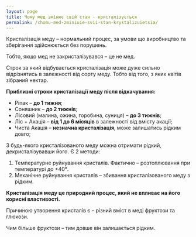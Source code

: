 ```yaml
---
layout: page
title: Чому мед змінює свій стан - кристалізується
permalink: /chomu-med-zminiuie-svii-stan-krystalizuietsia/
---
```


Кристалізація меду – нормальний процес, за умови що виробництво та зберігання здійснюється без порушень.

Тобто, якщо мед не закристалізувався – це не мед.

Строк за який відбувається кристалізація може дуже сильно відрізнятись в залежності від сорту меду.
Тобто від того, з яких квітів зібраний нектар.

**Приблизні строки кристалізації меду після відкачування:**

- Ріпак – **до 1 тижня**;
- Соняшник – **до 2 тижнів**;
- Лісовий (малина, ожина, горобина, суниця) – **до 3 тижнів**;
- Ліс + Акація – **від 1 до 6 місяців** в залежності від вмісту акації;
- Чиста Акація – **незначна кристалізація**, може залишатись рідким довго;

З будь-якого кристалізованого меду можна отримати рідкий, декристалізувавши його. Є 2 методи:

1. Температурне руйнування кристалів. Фактично – розтоплювання при температурі до +40⁰.
1. Механічне руйнування кристалів – збивання кристалізованого меду з рідким.

**Кристалізація меду це природний процес, який не впливає на його корисні властивості.**

Причиною утворення кристалів є – різний вміст в меді фруктози та глюкози.

Чим більше фруктози – тим довше він залишається рідким.
